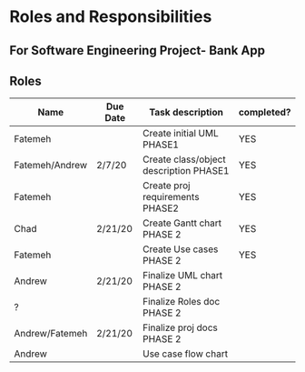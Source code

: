 # Roles and Responsibilities
## For Software Engineering Project- Bank App


## Roles
| Name          | Due Date    | Task description                | completed?  |
| ------------- | ----------- | --------------------------------| ----------- |
|    Fatemeh    |             | Create initial UML PHASE1       |     YES     |
| Fatemeh/Andrew|   2/7/20    | Create class/object description PHASE1 | YES  |
|    Fatemeh    |             | Create proj requirements PHASE2 |     YES     |
|      Chad     |   2/21/20   | Create Gantt chart PHASE 2      |     YES     |
|    Fatemeh    |             |  Create Use cases PHASE 2       |     YES     |
|    Andrew     |   2/21/20   | Finalize UML chart PHASE 2      |             |
|       ?       |             | Finalize Roles doc PHASE 2      |             |
|Andrew/Fatemeh |   2/21/20   | Finalize proj docs PHASE 2      |             |
|    Andrew     |             |    Use case flow chart          |             |
